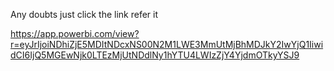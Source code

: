 Any doubts just click the link refer it 

https://app.powerbi.com/view?r=eyJrIjoiNDhiZjE5MDItNDcxNS00N2M1LWE3MmUtMjBhMDJkY2IwYjQ1IiwidCI6IjQ5MGEwNjk0LTEzMjUtNDdlNy1hYTU4LWIzZjY4YjdmOTkyYSJ9
